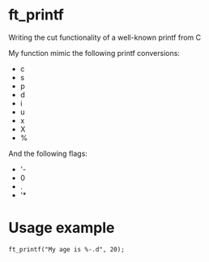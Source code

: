 # ft_printf
Writing the cut functionality of a well-known printf from C

My function mimic the following printf conversions:
- c
- s
- p
- d
- i
- u
- x
- X
- %

And the following flags:
- '-
- 0
- .
- '*

# Usage example

```
ft_printf("My age is %-.d", 20);
```
